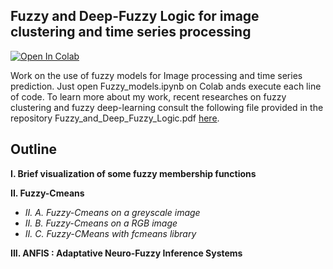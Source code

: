 ## Fuzzy and Deep-Fuzzy Logic for image clustering and time series processing

[![Open In Colab](https://colab.research.google.com/assets/colab-badge.svg)](https://colab.research.google.com/github/clementsiegrist/reco_formes/blob/main/Fuzzy_models.ipynb)

Work on the use of fuzzy models for Image processing and time series prediction.
Just open Fuzzy_models.ipynb on Colab ands execute each line of code. To learn more about my work,
recent researches on fuzzy clustering and fuzzy deep-learning consult the following file
provided in the repository Fuzzy_and_Deep_Fuzzy_Logic.pdf [here](https://github.com/clementsiegrist/reco_formes/blob/main/Fuzzy_and_Deep_Fuzzy_Logic.pdf).

## Outline 

**I. Brief visualization of some fuzzy membership functions**

**II. Fuzzy-Cmeans**

- *II. A. Fuzzy-Cmeans on a greyscale image*
- *II. B. Fuzzy-Cmeans on a RGB image*
- *II. C. Fuzzy-CMeans with fcmeans library*

**III. ANFIS : Adaptative Neuro-Fuzzy Inference Systems**



